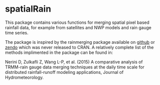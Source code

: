 # spatialRain

This package contains various functions for merging spatial pixel based
rainfall data, for example from satellites and NWP models and rain gauge time
series. 

The package is inspired by the
rainmerging package available on
[github](https://github.com/zedzulkafli/Rainmerging) or
[zendo](http://dx.doi.org/10.5281/zenodo.18869) which was never released to
CRAN. A relatively complete list of the methods implimented in the package can be found in:

Nerini D, Zulkafli Z, Wang L-P, et al. (2015) A comparative analysis of
TRMM-rain gauge data  merging techniques at the daily time scale for
distributed rainfall-runoff modeling applications, Journal of
Hydrometeorology.
    
